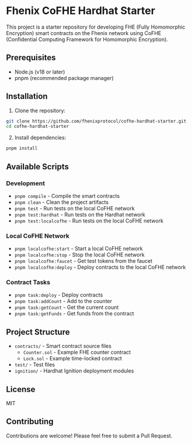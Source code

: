 # Fhenix CoFHE Hardhat Starter

This project is a starter repository for developing FHE (Fully Homomorphic Encryption) smart contracts on the Fhenix network using CoFHE (Confidential Computing Framework for Homomorphic Encryption).

## Prerequisites

- Node.js (v18 or later)
- pnpm (recommended package manager)

## Installation

1. Clone the repository:

```bash
git clone https://github.com/fhenixprotocol/cofhe-hardhat-starter.git
cd cofhe-hardhat-starter
```

2. Install dependencies:

```bash
pnpm install
```

## Available Scripts

### Development

- `pnpm compile` - Compile the smart contracts
- `pnpm clean` - Clean the project artifacts
- `pnpm test` - Run tests on the local CoFHE network
- `pnpm test:hardhat` - Run tests on the Hardhat network
- `pnpm test:localcofhe` - Run tests on the local CoFHE network

### Local CoFHE Network

- `pnpm localcofhe:start` - Start a local CoFHE network
- `pnpm localcofhe:stop` - Stop the local CoFHE network
- `pnpm localcofhe:faucet` - Get test tokens from the faucet
- `pnpm localcofhe:deploy` - Deploy contracts to the local CoFHE network

### Contract Tasks

- `pnpm task:deploy` - Deploy contracts
- `pnpm task:addCount` - Add to the counter
- `pnpm task:getCount` - Get the current count
- `pnpm task:getFunds` - Get funds from the contract

## Project Structure

- `contracts/` - Smart contract source files
  - `Counter.sol` - Example FHE counter contract
  - `Lock.sol` - Example time-locked contract
- `test/` - Test files
- `ignition/` - Hardhat Ignition deployment modules

## License

MIT

## Contributing

Contributions are welcome! Please feel free to submit a Pull Request.
